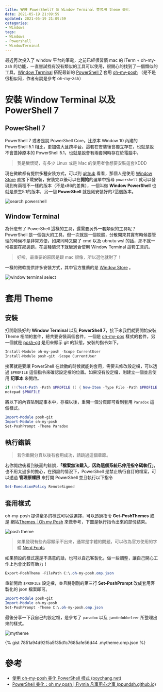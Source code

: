 ```yaml
---
title: 安裝 PowerShell7 及 Window Terminal 並套用 theme 美化
date: 2021-05-19 21:09:59
updated: 2021-05-19 21:09:59
categories:
- Windows
tags:
- Windows
- Powershell
- WindowTerminal
---
```


最近再次投入了 window 平台的筆電，之前已經很習慣 mac 的 iTerm + oh-my-zsh 的功能，一直嘗試找有沒有類似的工具可以使用，很開心的找到了一個類似的工具，[Window Terminal](https://github.com/microsoft/terminal) 搭配最新的 [PowerShell 7](https://github.com/PowerShell/PowerShell) 套用 [oh-my-posh](https://ohmyposh.dev/) （是不是很相似阿，作者有說是參考 oh-my-zsh）

<!-- more -->

# 安裝 Window Terminal 以及 PowerShell 7

## PowerShell 7

PowerShell 7 或者是說 PowerShell Core，比原本 Window 10 內建的 PowerShell 5.1 相比，更加強大且跨平台。這套在安裝後會獨立存在，也就是說不會蓋掉原本的 PowerShell 5.1，也就是說會有兩套同時存在於電腦中。

> 我是蠻懷疑，有多少 Linux 或是 Mac 的使用者會想要安裝這套XDDD

現在微軟都有提供多種安裝方式，可以到 [github](https://github.com/PowerShell/PowerShell) 看看，那個人是使用 [Window Store](https://www.microsoft.com/store/productId/9MZ1SNWT0N5D) 直接下載安裝，安裝完以後可以在**開始**的選單中搜尋 `powershell` 就可以發現到有兩種不一樣的版本（不是x86的差異），一個叫做 **Window PowerShell** 也就是原生5.1的版本，另一個 **PowerShell** 就是剛安裝好的7這個版本。

![search powershell](search-powershell.png)

## Window Terminal

為什麼有了 PowerShell 這樣的工具，還需要另外一套類似的工具呢？PowerShell 是一個強大的工具，但一次就是一個視窗，分散開來其實有時候要管理的時候不是非常方便，如果同時又開了 cmd 以及 ubnutu wsl 的話，那不就一堆視窗在那邊跑，在這種情況下就蠻適合使用 Window Terminal 這套工具的。

> 好啦，最重要的原因是跟 mac 很像，所以選他就對了！

一樣的微軟提供許多安裝方式，其中官方推薦的是 [Window Store](https://www.microsoft.com/store/productId/9N0DX20HK701) 。

![window terminal select](window-terminal-select.png)

# 套用 Theme

## 安裝

打開剛裝好的 **Window Terminal** 以及 **PowerShell 7**，接下來我們就要開始安裝 Theme 相關的套件，總共要安裝兩個套件，一個是 [oh-my-pos](https://ohmyposh.dev/) 樣式的套件，另一個就是 [posh-git](https://github.com/dahlbyk/posh-git) 是用來顯示 git 的狀態，安裝的指令如下。

```powershell
Install-Module oh-my-posh -Scope CurrentUser
Install-Module posh-git -Scope CurrentUser
```

接著就是要讓 PowerShell 在啟動的時候就能夠套用，需要去修改設定檔，可以透過 `$PROFILE` 這個指令來確認設定檔的位置。如果沒有設定檔，則建立一個並且使用 **記事本** 來開啟。

```powershell
if (!(Test-Path -Path $PROFILE )) { New-Item -Type File -Path $PROFILE -Force }
notepad $PROFILE
```

將以下的內容貼到記事本中，存檔以後，重開一個分頁即可看到套用 `Paradox` 這個樣式。

```powershell
Import-Module posh-git
Import-Module oh-my-posh
Set-PoshPrompt -Theme Paradox
```

## 執行錯誤

> 若你重開分頁以後有套用成功，請跳過這個章節。

若你開啟後看到後面的錯誤，**「檔案無法載入，因為這個系統已停用指令碼執行」**，也不用太過多的擔心，在預設的情況下，PowerShell 是禁止執行自訂的檔案，可以透過 **管理原權限** 來打開 PowerShell 並且執行以下指令

```powershell
Set-ExecutionPolicy RemoteSigned
```

## 套用樣式

oh-my-posh 提供蠻多的樣式可以做選擇，可以透過指令 **Get-PoshThemes** 或是 網站[Themes | Oh my Posh](https://ohmyposh.dev/docs/themes) 來做參考，下圖是執行指令出來的部份結果。

![posh theme](posh-theme.png)

> 如果發現有些內容顯示不出來，通常是字體的問題，可以改為官方使用的字體 [Nerd Fonts](https://www.nerdfonts.com/)

如果預設的樣式還是不滿意的話，也可以自己客製化，做一些調整，讓自己開心工作上也會比較有動力！

```powershell
Export-PoshTheme -FilePath C:\.oh-my-posh.omp.json
```

重新開啟 `$PROFILE` 設定檔，並且將剛剛的第三行 **Set-PoshPrompt** 改成套用客製化的 json 檔案即可。

```powershell
Import-Module posh-git
Import-Module oh-my-posh
Set-PoshPrompt -Theme C:\.oh-my-posh.omp.json
```

最後分享一下我自己的設定檔，是參考了 `paradox` 以及 `jandedobbeleer` 所整理出來的樣式。

![mytheme](mytheme.png)

{% gist 7851a94d92f5a5f35d1c7685afe56d44 .mytheme.omp.json  %}

# 參考

* [使用 oh-my-posh 美化 PowerShell 樣式 (poychang.net)](https://blog.poychang.net/setting-powershell-theme-with-oh-my-posh/)
* [PowerShell 美化：oh my posh | Flymia 凡事用心之事 (ppundsh.github.io)](https://ppundsh.github.io/posts/ad6e/)